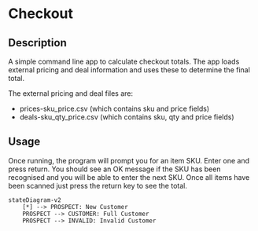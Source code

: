 # Checkout

## Description
A simple command line app to calculate checkout totals.
The app loads external pricing and deal information and 
uses these to determine the final total.

The external pricing and deal files are:
- prices-sku_price.csv (which contains sku and price fields)
- deals-sku_qty_price.csv (which contains sku, qty and price fields)

## Usage
Once running, the program will prompt you for an item SKU. 
Enter one and press return. You should see an OK message if the 
SKU has been recognised and you will be able to enter the next SKU.
Once all items have been scanned just press the return key to
see the total.

```mermaid
stateDiagram-v2
    [*] --> PROSPECT: New Customer
    PROSPECT --> CUSTOMER: Full Customer
    PROSPECT --> INVALID: Invalid Customer
```
